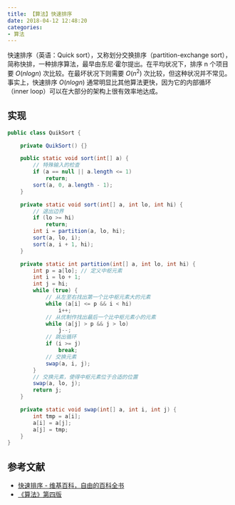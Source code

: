```yaml
---
title: 【算法】快速排序
date: 2018-04-12 12:48:20
categories:
- 算法
---
```


快速排序（英语：Quick sort），又称划分交换排序（partition-exchange sort），简称快排，一种排序算法，最早由东尼·霍尔提出。在平均状况下，排序 n 个项目要 $O(nlogn)$ 次比较。在最坏状况下则需要 $O(n^2)$ 次比较，但这种状况并不常见。事实上，快速排序 $O(nlogn)$ 通常明显比其他算法更快，因为它的内部循环（inner loop）可以在大部分的架构上很有效率地达成。

## 实现

```java
public class QuikSort {

    private QuikSort() {}

    public static void sort(int[] a) {
        // 特殊输入的检查
        if (a == null || a.length <= 1)
            return;
        sort(a, 0, a.length - 1);
    }

    private static void sort(int[] a, int lo, int hi) {
        // 退出边界
        if (lo >= hi)
            return;
        int i = partition(a, lo, hi);
        sort(a, lo, i);
        sort(a, i + 1, hi);
    }

    private static int partition(int[] a, int lo, int hi) {
        int p = a[lo]; // 定义中枢元素
        int i = lo + 1;
        int j = hi;
        while (true) {
            // 从左至右找出第一个比中枢元素大的元素
            while (a[i] <= p && i < hi)
                i++;
            // 从优制作找出最后一个比中枢元素小的元素
            while (a[j] > p && j > lo)
                j--;
            // 跳出循环
            if (i >= j)
                break;
            // 交换元素
            swap(a, i, j);
        }
        // 交换元素，使得中枢元素位于合适的位置
        swap(a, lo, j);
        return j;
    }

    private static void swap(int[] a, int i, int j) {
        int tmp = a[i];
        a[i] = a[j];
        a[j] = tmp;
    }
}
```

## 参考文献

- [快速排序 - 维基百科，自由的百科全书](https://zh.wikipedia.org/wiki/%E5%BF%AB%E9%80%9F%E6%8E%92%E5%BA%8F)
- [《算法》第四版](https://algs4.cs.princeton.edu/home/)